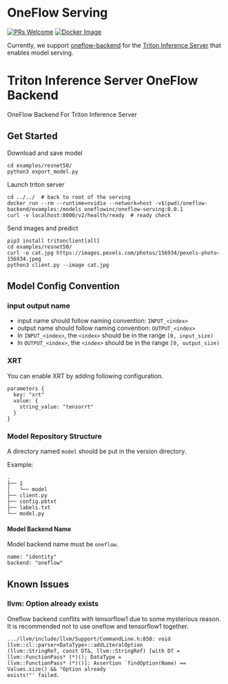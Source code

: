 # OneFlow Serving

[![PRs Welcome](https://img.shields.io/badge/PRs-welcome-brightgreen.svg)](https://github.com/Oneflow-Inc/serving/pulls)
[![Docker Image](https://img.shields.io/docker/v/oneflowinc/oneflow-serving?sort=semver)](https://hub.docker.com/r/oneflowinc/oneflow-serving)

Currently, we support [oneflow-backend](./oneflow-backend) for the [Triton Inference Server](https://github.com/triton-inference-server/server) that enables model serving.

# Triton Inference Server OneFlow Backend

OneFlow Backend For Triton Inference Server

## Get Started

Download and save model

```
cd examples/resnet50/
python3 export_model.py
```

Launch triton server

```
cd ../../  # back to root of the serving
docker run --rm --runtime=nvidia --network=host -v$(pwd)/oneflow-backend/examples:/models oneflowinc/oneflow-serving:0.0.1
curl -v localhost:8000/v2/health/ready  # ready check
```

Send images and predict

```
pip3 install tritonclient[all]
cd examples/resnet50/
curl -o cat.jpg https://images.pexels.com/photos/156934/pexels-photo-156934.jpeg
python3 client.py --image cat.jpg
```

## Model Config Convention

### input output name

- input name should follow naming convention: `INPUT_<index>`
- output name should follow naming convention: `OUTPUT_<index>`
- In `INPUT_<index>`, the `<index>` should be in the range `[0, input_size)`
- In `OUTPUT_<index>`, the `<index>` should be in the range `[0, output_size)`

### XRT

You can enable XRT by adding following configuration.

```
parameters {
  key: "xrt"
  value: {
    string_value: "tensorrt"
  }
}
```

### Model Repository Structure

A directory named `model` should be put in the version directory.

Example:

```
.
├── 1
│   └── model
├── client.py
├── config.pbtxt
├── labels.txt
└── model.py
```

#### Model Backend Name

Model backend name must be `oneflow`.

```
name: "identity"
backend: "oneflow"
```

## Known Issues

### llvm: Option already exists

Oneflow backend conflits with tensorflow1 due to some mysterious reason. It is recommended not to use oneflow and tensorflow1 together.

```
.../llvm/include/llvm/Support/CommandLine.h:858: void llvm::cl::parser<DataType>::addLiteralOption
(llvm::StringRef, const DT&, llvm::StringRef) [with DT = llvm::FunctionPass* (*)(); DataType = 
llvm::FunctionPass* (*)()]: Assertion `findOption(Name) == Values.size() && "Option already 
exists!"' failed.
```
